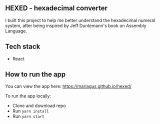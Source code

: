 ## HEXED - hexadecimal converter

I built this project to help me better understand the hexadecimal numeral system, after being inspired by Jeff Duntemann's book on Assembly Language. 

## Tech stack

- React


## How to run the app

You can view the app here: https://mariagus.github.io/hexed/

To run the app locally:

- Clone and download repo
- Run `yarn install`
- Run `yarn start`
